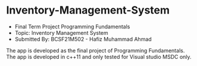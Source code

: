 # Inventory-Management-System

* Final Term Project Programming Fundamentals
* Topic: Inventory Management System		
* Submitted By: BCSF21M502 - Hafiz Muhammad Ahmad	

The app is developed as the final project of Programming Fundamentals. The app is developed in c++11 and only tested for Visual studio MSDC only.